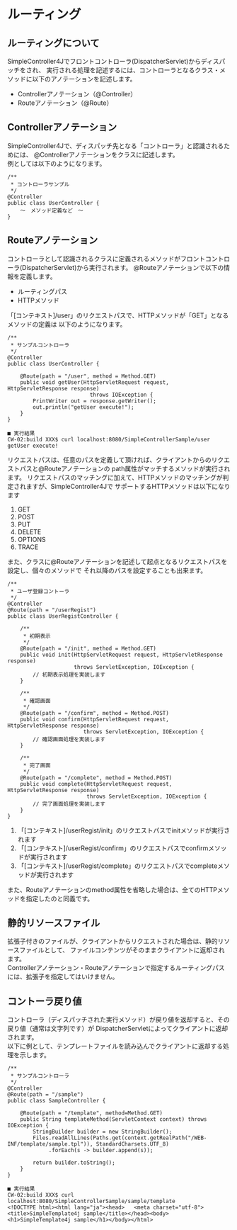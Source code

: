 # ルーティング

## ルーティングについて
SimpleController4Jでフロントコントローラ(DispatcherServlet)からディスパッチをされ、 実行される処理を記述するには、コントローラとなるクラス・メソッドに以下のアノテーションを記述します。

- Controllerアノテーション（@Controller）
- Routeアノテーション（@Route）

## Controllerアノテーション
SimpleController4Jで、ディスパッチ先となる「コントローラ」と認識されるためには、 @Controllerアノテーションをクラスに記述します。  
例としては以下のようになります。
```
/**
 * コントローラサンプル
 */
@Controller
public class UserController {
	〜　メソッド定義など　〜
}
```

## Routeアノテーション
コントローラとして認識されるクラスに定義されるメソッドがフロントコントローラ(DispatcherServlet)から実行されます。
@Routeアノテーションで以下の情報を定義します。

- ルーティングパス
- HTTPメソッド

「[コンテキスト]/user」のリクエストパスで、HTTPメソッドが「GET」となるメソッドの定義は 以下のようになります。

```
/**
 * サンプルコントローラ
 */
@Controller
public class UserController {

	@Route(path = "/user", method = Method.GET)
	public void getUser(HttpServletRequest request, HttpServletResponse response)
					 	  throws IOException {
		PrintWriter out = response.getWriter();
		out.println("getUser execute!");
	}
}
```
```
■ 実行結果
CW-02:build XXX$ curl localhost:8080/SimpleControllerSample/user
getUser execute!
```

リクエストパスは、任意のパスを定義して頂ければ、クライアントからのリクエストパスと@Routeアノテーションの path属性がマッチするメソッドが実行されます。
リクエストパスのマッチングに加えて、HTTPメソッドのマッチングが判定されますが、SimpleController4Jで サポートするHTTPメソッドは以下になります

1. GET
2. POST
3. PUT
4. DELETE
5. OPTIONS
6. TRACE

また、クラスに@Routeアノテーションを記述して起点となるリクエストパスを設定し、個々のメソッドで それ以降のパスを設定することも出来ます。

```
/**
 * ユーザ登録コントーラ
 */
@Controller
@Route(path = "/userRegist")
public class UserRegistController {

	/**
	 * 初期表示
	 */
	@Route(path = "/init", method = Method.GET)
	public void init(HttpServletRequest request, HttpServletResponse response)
					 throws ServletException, IOException {
		// 初期表示処理を実装します
	}

	/**
	 * 確認画面
	 */
	@Route(path = "/confirm", method = Method.POST)
	public void confirm(HttpServletRequest request, HttpServletResponse response)
						throws ServletException, IOException {
		// 確認画面処理を実装します
	}

	/**
	 * 完了画面
	 */
	@Route(path = "/complete", method = Method.POST)
	public void complete(HttpServletRequest request, HttpServletResponse response)
						 throws ServletException, IOException {
		// 完了画面処理を実装します
	}
}
```

1. 「[コンテキスト]/userRegist/init」のリクエストパスでinitメソッドが実行されます
2. 「[コンテキスト]/userRegist/confirm」のリクエストパスでconfirmメソッドが実行されます
3. 「[コンテキスト]/userRegist/complete」のリクエストパスでcompleteメソッドが実行されます

また、Routeアノテーションのmethod属性を省略した場合は、全てのHTTPメソッドを指定したのと同義です。

## 静的リソースファイル
拡張子付きのファイルが、クライアントからリクエストされた場合は、静的リソースファイルとして、 ファイルコンテンツがそのままクライアントに返却されます。  
Controllerアノテーション・Routeアノテーションで指定するルーティングパスには、拡張子を指定してはいけません。

## コントーラ戻り値
コントローラ（ディスパッチされた実行メソッド）が戻り値を返却すると、その戻り値（通常は文字列です）が DispatcherServletによってクライアントに返却されます。  
以下に例として、テンプレートファイルを読み込んでクライアントに返却する処理を示します。

```
/**
 * サンプルコントローラ
 */
@Controller
@Route(path = "/sample")
public class SampleController {

	@Route(path = "/template", method=Method.GET)
	public String templateMethod(ServletContext context) throws IOException {
		StringBuilder builder = new StringBuilder();
		Files.readAllLines(Paths.get(context.getRealPath("/WEB-INF/template/sample.tpl")), StandardCharsets.UTF_8)
			 .forEach(s -> builder.append(s));

		return builder.toString();
	}
}
```
```
■ 実行結果
CW-02:build XXX$ curl localhost:8080/SimpleControllerSample/sample/template
<!DOCTYPE html><html lang="ja"><head>	<meta charset="utf-8">	<title>SimpleTemplate4j sample</title></head><body>	<h1>SimpleTemplate4j sample</h1></body></html>
```

